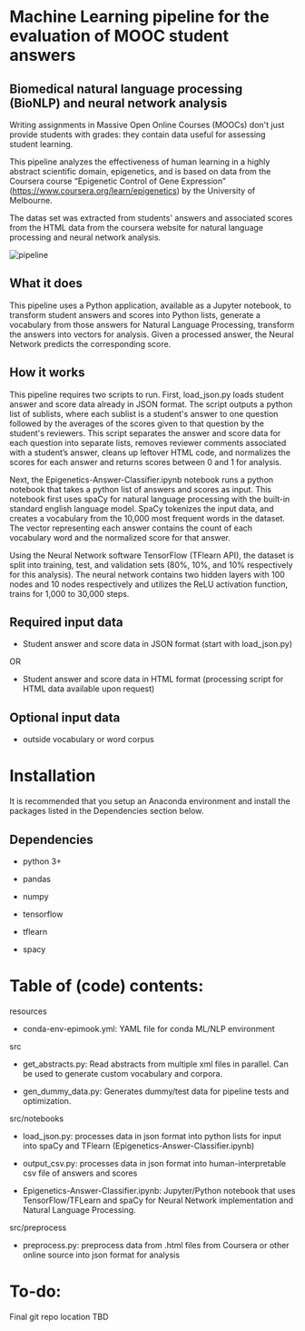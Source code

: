 # Machine Learning pipeline for the evaluation of MOOC student answers
## Biomedical natural language processing (BioNLP) and neural network analysis

Writing assignments in Massive Open Online Courses (MOOCs) don't just provide students with grades: they contain data useful for assessing student learning.

This pipeline analyzes the effectiveness of human learning in a highly abstract scientific domain, epigenetics, and is based on data from the Coursera course “Epigenetic Control of Gene Expression” (https://www.coursera.org/learn/epigenetics) by the University of Melbourne.

The datas set was extracted from students' answers and associated scores from the HTML data from the coursera website for natural language processing and neural network analysis.

![pipeline](https://biof-git.colorado.edu/hackathon/epigenetics_mooc/blob/ada932bd749486f035e9f8fce19177d46642ac0b/Epigenetics_MOOC_5_24_17_pipeline.png)


## What it does
This pipeline uses a Python application, available as a Jupyter notebook, to transform student answers and scores into Python lists, generate a vocabulary from those answers for Natural Language Processing, transform the answers into vectors for analysis. Given a processed answer, the Neural Network predicts the corresponding score.
## How it works

This pipeline requires two scripts to run. First, load_json.py loads student answer and score data already in JSON format. The script outputs a python list of sublists, where each sublist is a student's answer to one question followed by the averages of the scores given to that question by the student's reviewers. This script separates the answer and score data for each question into separate lists, removes reviewer comments associated with a student’s answer, cleans up leftover HTML code, and normalizes the scores for each answer and returns scores between 0 and 1 for analysis. 

Next, the Epigenetics-Answer-Classifier.ipynb notebook runs a python notebook that takes a python list of answers and scores as input. This notebook first uses spaCy for natural language processing with the built-in standard english language model. SpaCy tokenizes the input data, and creates a vocabulary from the 10,000 most frequent words in the dataset. The vector representing each answer contains the count of each vocabulary word and the normalized score for that answer.

Using the Neural Network software TensorFlow (TFlearn API), the dataset is split into training, test, and validation sets (80%, 10%, and 10% respectively for this analysis). The neural network contains two hidden layers with 100 nodes and 10 nodes respectively and utilizes the ReLU activation function, trains for 1,000 to 30,000 steps.

## Required input data

* Student answer and score data in JSON format (start with load_json.py)

OR

* Student answer and score data in HTML format (processing script for HTML data available upon request)

## Optional input data

* outside vocabulary or word corpus

# Installation

It is recommended that you setup an Anaconda environment and install the packages listed in the Dependencies section below.

## Dependencies
* python 3+

* pandas

* numpy

* tensorflow

* tflearn

* spacy


# Table of (code) contents:

resources

* conda-env-epimook.yml: YAML file for conda ML/NLP environment

src

* get_abstracts.py: Read abstracts from multiple xml files in parallel. Can be used to generate custom vocabulary and corpora.

* gen_dummy_data.py: Generates dummy/test data for pipeline tests and optimization.

src/notebooks	

* load_json.py: processes data in json format into python lists for input into spaCy and TFlearn (Epigenetics-Answer-Classifier.ipynb)

* output_csv.py: processes data in json format into human-interpretable csv file of answers and scores

* Epigenetics-Answer-Classifier.ipynb: Jupyter/Python notebook that uses TensorFlow/TFLearn and spaCy for Neural Network implementation and Natural Language Processing.

src/preprocess

* preprocess.py: preprocess data from .html files from Coursera or other online source into json format for analysis



# To-do:
Final git repo location TBD
 